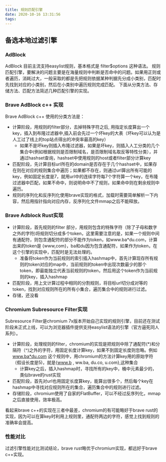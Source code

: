 ```yaml
---
title: 规则匹配引擎
date: 2020-10-16 13:31:56
tags:
---
```


## 备选本地过滤引擎
### AdBlock
AdBlock 目前主流支持easylist规则，基本格式是 filter$options 这种语法。
规则匹配引擎，要解决的问题主要是在海量规则中判断是否命中的问题。如果用正则或者遍历，消耗过大，一般采取的都是先把规则依据某种判据先分成小类别，匹配时先找到对应的小类别，然后在小类别中遍历规则完成匹配。
下面从分类方法、存储方法、匹配方法简述几种匹配引擎的实现。
### Brave AdBlock c++ 实现
Brave AdBlock c++ 使用的分类方法是：
- 计算阶段，用规则的filter部分，去掉特殊字符之后, 用指定长度算出一个key，插入到布隆过滤器中,插入前会先过一个坏key的大表（坏key可以认为是人工过了线上的top站点得出的冲突率最高的key）
  - 如果不是坏key则插入布隆过滤器，如果是坏key，则插入人工分类的几个集合中(例如根据规则是否限制域名，是否限制域名取反等特性分类），并通过hashset查询，hashset中使用规则的host或者filter部分计算key
- 匹配阶段，先计算目标url所在的domain是否存在于几个hashset中，如果存在则在对应的规则集合中遍历；如果都不存在，则通过url算出所有可能的key，例如固定长度是7，就用url中的连续字符每7个字符算一个key，在布隆过滤器中匹配，如果不命中，则说明命中不了规则，如果命中则在剩余规则中遍历。
- 规则的序列化和反序列化使用brave实现的格式，加载时需要简单解析一下内容，然后用指针指向对应内存，反序列化文件mmap之后不能释放。
### Brave Adblock Rust实现
- 计算阶段，首先规则的filter 部分，用规则包含的特殊字符（除了子母和数字之外的字符)将规则切分成多个token，这里需要注意的是，如果一个规则中间有通配符，则包含通配符的部分不能作为token，如www.ba*du.com，计算出来的token是 {www,com}，ba和du因为包含通配符，如果作为token，在这个引擎的实现中，匹配时是无法处理的。
  - 准备将token作为当前规则的索引插入hashmap中，首先计算现存所有规则的token对应的map中，当前规则的token中出现次数最少的那个token，即最能独立代表当前规则的token，然后用这个token作为当前规则的key，插入hashmap
- 匹配阶段，用上文计算过程中相同的分割规则，将目标url切分成对等的token，找到对应规则所在的所有小集合，遍历集合中的规则进行过滤。
- 存储，还没看
### Chromium Subresource Filter实现
Subresource Filter是chromium 7x版本开始自己实现的规则引擎，目前还在测试阶段未正式上线，可以为浏览器插件提供支持easylist语法的引擎（官方逼死同人系列）。
- 计算阶段，处理规则的filter，chromium的实现是把规则中除了通配符(*)和分隔符（^)之外的字符，用固定长度计算key，如果不到固定长度则忽略。例如 www.ba*du.com 这个规则中，用chromium的方法计算key用的原始字符（假设长度是5)，就是{www.b , ww.ba, du.co, u.com},这种集合
  - 计算key之后，插入hashmap时，寻找所有的key中，桶中元素最少的，类似brave的rust实现
- 匹配阶段，首先对url也用固定长度算key，能算出很多个，然后每个key在hashmap中寻找对应规则所在的集合，遍历集合中的规则进行过滤。
- 存储阶段，chromium使用了自家的FlatBuffer，可以不经过反序列化，mmap之后直接使用，效率极高。


看起来brave c++的实现在三者中最差，chromium的有可能略好于brave rust的实现，因为可以在算key时利用上规则里，通配符两边的字符，感觉上找到规则的准确率会提高。
### 性能对比
过滤引擎性能对比测试结论，brave rust略优于chromium实现，都远好于brave c++实现。
